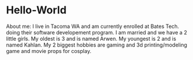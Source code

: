 # Hello-World
About me:
I live in Tacoma WA and am currently enrolled at Bates Tech. doing their software developement program. I am married and we have a 2 little girls. My oldest is 3 and is named Arwen. My youngest is 2 and is named Kahlan. My 2 biggest hobbies are gaming and 3d printing/modeling game and movie props for cosplay. 
